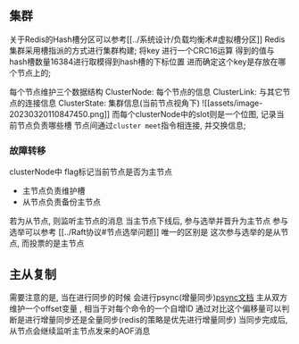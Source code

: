 ## 集群
关于Redis的Hash槽分区可以参考[[../系统设计/负载均衡术#虚拟槽分区]]
Redis集群采用槽指派的方式进行集群构建; 
将key 进行一个CRC16运算 得到的值与hash槽数量16384进行取模得到hash槽的下标位置  进而确定这个key是存放在哪个节点上的;

每个节点维护三个数据结构
ClusterNode: 每个节点的信息
ClusterLink: 与其它节点的连接信息
ClusterState: 集群信息(当前节点视角下)
![[assets/image-20230320110847450.png]]
而每个clusterNode中的slot则是一个位图, 记录当前节点负责哪些槽
节点间通过`cluster meet`指令相连接, 并交换信息;


### 故障转移
clusterNode中 flag标记当前节点是否为主节点
- 主节点负责维护槽
- 从节点负责备份主节点

若为从节点, 则监听主节点的消息  当主节点下线后, 参与选举并晋升为主节点
参与选举可以参考 [[../Raft协议#节点选举问题]] 唯一的区别是
这次参与选举的是从节点, 而投票的是主节点


## 主从复制
需要注意的是, 当在进行同步的时候  会进行psync(增量同步)[psync文档](https://redis.io/commands/psync/)
主从双方维护一个offset变量 , 相当于对每个命令的一个自增ID 通过对比这个偏移量可以判断是进行增量同步还是全量同步(redis的策略是优先进行增量同步)
当同步完成后, 从节点会继续监听主节点发来的AOF消息

